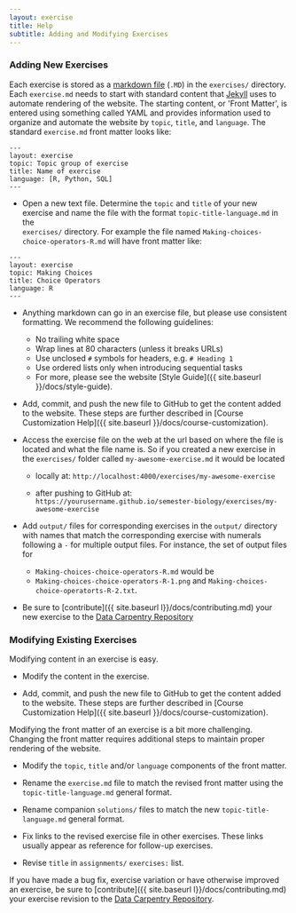 ```yaml
---
layout: exercise
title: Help
subtitle: Adding and Modifying Exercises
---
```


### Adding New Exercises

Each exercise is stored as a [markdown file](http://daringfireball.net/projects/markdown/basics) (`.MD`) in the `exercises/` directory. 
Each `exercise.md` needs to start with standard content that [Jekyll](http://jekyllrb.com/) uses to 
automate rendering of the website. The starting content, or 'Front Matter', is entered 
using something called YAML and provides information used to organize and 
automate the website by `topic`, `title`, and `language`. The standard 
`exercise.md` front matter looks like:

```
---
layout: exercise
topic: Topic group of exercise
title: Name of exercise
language: [R, Python, SQL]
---
```

- Open a new text file. Determine the `topic` and `title` of your new exercise 
and name the file with the format `topic-title-language.md` in the   
`exercises/` directory. For example the file named `Making-choices-choice-operators-R.md` will have front matter like: 

```
---
layout: exercise
topic: Making Choices
title: Choice Operators
language: R
---
```

- Anything markdown can go in an exercise file, but please use consistent formatting. We recommend the following guidelines:
   * No trailing white space
   * Wrap lines at 80 characters (unless it breaks URLs)
   * Use unclosed `#` symbols for headers, e.g. ```# Heading 1```
   * Use ordered lists only when introducing sequential tasks
   * For more, please see the website [Style Guide]({{ site.baseurl }}/docs/style-guide).

- Add, commit, and push the new file to GitHub to get the content added to the website. These steps are further described in [Course Customization Help]({{ site.baseurl }}/docs/course-customization).

- Access the exercise file on the web at the url based on where the file is 
located and what the file name is. So if you created a new exercise in the `exercises/` folder called `my-awesome-exercise.md` it would be located

   - locally at: `http://localhost:4000/exercises/my-awesome-exercise`

   - after pushing to GitHub at:
`https://yourusername.github.io/semester-biology/exercises/my-awesome-exercise`

- Add `output/` files for corresponding exercises in the `output/` directory with names that match the corresponding exercise with numerals following a `-` for multiple output files. For instance, the set of output files for 
   - `Making-choices-choice-operators-R.md` would be 
   - `Making-choices-choice-operators-R-1.png` and `Making-choices-choice-operatorts-R-2.txt`.

- Be sure to [contribute]({{ site.baseurl l}}/docs/contributing.md) your new exercise to the [Data Carpentry Repository](https://github.com/datacarpentry/semester-biology)


### Modifying Existing Exercises

Modifying content in an exercise is easy.

- Modify the content in the exercise.

- Add, commit, and push the new file to GitHub to get the content added to the website. These steps are further described in [Course Customization Help]({{ site.baseurl }}/docs/course-customization).

Modifying the front matter of an exercise is a bit more challenging. Changing the front matter requires additional steps to maintain proper rendering of the website. 

- Modify the `topic`, `title` and/or `language` components of the front matter. 

- Rename the `exercise.md` file to match the revised front matter using the `topic-title-language.md` general format.

- Rename companion `solutions/` files to match the new `topic-title-language.md` general format.

- Fix links to the revised exercise file in other exercises. These links usually appear as reference for follow-up exercises.

- Revise `title` in `assignments/` `exercises:` list. 

If you have made a bug fix, exercise variation or have otherwise improved an exercise, be sure to [contribute]({{ site.baseurl l}}/docs/contributing.md) your exercise revision to the [Data Carpentry Repository](https://github.com/datacarpentry/semester-biology).